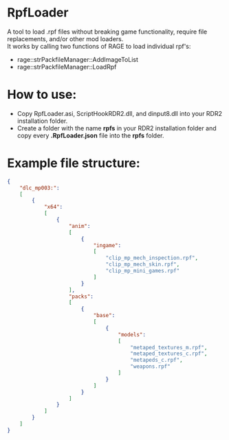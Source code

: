 # RpfLoader
A tool to load .rpf files without breaking game functionality, require file replacements, and/or other mod loaders. </br>
It works by calling two functions of RAGE to load individual rpf's:
- rage::strPackfileManager::AddImageToList
- rage::strPackfileManager::LoadRpf

# How to use:
- Copy RpfLoader.asi, ScriptHookRDR2.dll, and dinput8.dll into your RDR2 installation folder.
- Create a folder with the name **rpfs** in your RDR2 installation folder and copy every **.RpfLoader.json** file into the **rpfs** folder.

# Example file structure:
```json
{
    "dlc_mp003:":
    [
        {
            "x64":
            [
                {
                    "anim":
                    [
                        {
                            "ingame":
                            [
                                "clip_mp_mech_inspection.rpf",
                                "clip_mp_mech_skin.rpf",
                                "clip_mp_mini_games.rpf"
                            ]
                        }
                    ],
                    "packs":
                    [
                        {
                            "base":
                            [
                                {
                                    "models":
                                    [
                                        "metaped_textures_m.rpf",
                                        "metaped_textures_c.rpf",
                                        "metapeds_c.rpf",
                                        "weapons.rpf"
                                    ]
                                }
                            ]
                        }
                    ]
                }
            ]
        }
    ]
}
```
